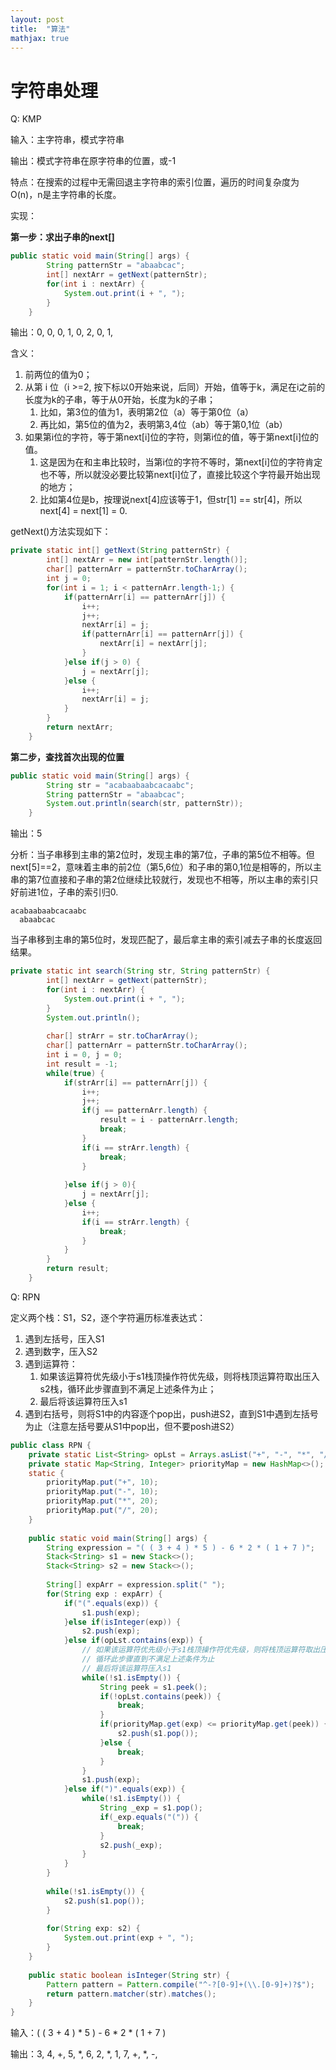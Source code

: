 ```yaml
---
layout: post
title:  "算法"
mathjax: true
---
```


# 字符串处理

Q: KMP

输入：主字符串，模式字符串

输出：模式字符串在原字符串的位置，或-1

特点：在搜索的过程中无需回退主字符串的索引位置，遍历的时间复杂度为O(n)，n是主字符串的长度。

实现：

**第一步：求出子串的next[]**

```java
public static void main(String[] args) {
		String patternStr = "abaabcac";
		int[] nextArr = getNext(patternStr);
		for(int i : nextArr) {
			System.out.print(i + ", ");
		}
	}
```

输出：0, 0, 0, 1, 0, 2, 0, 1, 

含义：

1. 前两位的值为0；
2. 从第 i 位（i >=2, 按下标以0开始来说，后同）开始，值等于k，满足在i之前的长度为k的子串，等于从0开始，长度为k的子串；
   1. 比如，第3位的值为1，表明第2位（a）等于第0位（a）
   2. 再比如，第5位的值为2，表明第3,4位（ab）等于第0,1位（ab）
3. 如果第i位的字符，等于第next[i]位的字符，则第i位的值，等于第next[i]位的值。
   1. 这是因为在和主串比较时，当第i位的字符不等时，第next[i]位的字符肯定也不等，所以就没必要比较第next[i]位了，直接比较这个字符最开始出现的地方；
   2. 比如第4位是b，按理说next[4]应该等于1，但str[1] == str[4]，所以next[4] = next[1] = 0.

getNext()方法实现如下：

```java
private static int[] getNext(String patternStr) {
		int[] nextArr = new int[patternStr.length()];
		char[] patternArr = patternStr.toCharArray();
		int j = 0; 
		for(int i = 1; i < patternArr.length-1;) {
			if(patternArr[i] == patternArr[j]) {
				i++;
				j++;
				nextArr[i] = j;
				if(patternArr[i] == patternArr[j]) {
					nextArr[i] = nextArr[j];
				}
			}else if(j > 0) {
				j = nextArr[j];
			}else {
				i++;
				nextArr[i] = j;
			}
		}
		return nextArr;
	}
```

**第二步，查找首次出现的位置**

```java
public static void main(String[] args) {
		String str = "acabaabaabcacaabc";
		String patternStr = "abaabcac";
		System.out.println(search(str, patternStr));
	}
```

输出：5

分析：当子串移到主串的第2位时，发现主串的第7位，子串的第5位不相等。但next[5]==2，意味着主串的前2位（第5,6位）和子串的第0,1位是相等的，所以主串的第7位直接和子串的第2位继续比较就行，发现也不相等，所以主串的索引只好前进1位，子串的索引归0.

```text
acabaabaabcacaabc
  abaabcac
```

当子串移到主串的第5位时，发现匹配了，最后拿主串的索引减去子串的长度返回结果。

```java
private static int search(String str, String patternStr) {
		int[] nextArr = getNext(patternStr);
		for(int i : nextArr) {
			System.out.print(i + ", ");
		}
		System.out.println();
		
		char[] strArr = str.toCharArray();
		char[] patternArr = patternStr.toCharArray();
		int i = 0, j = 0;
		int result = -1;
		while(true) {
			if(strArr[i] == patternArr[j]) {
				i++;
				j++;
				if(j == patternArr.length) {
					result = i - patternArr.length;
					break;
				}
				if(i == strArr.length) {
					break;
				}
				
			}else if(j > 0){
				j = nextArr[j];
			}else {
				i++;
				if(i == strArr.length) {
					break;
				}
			}
		}
		return result;
	}
```

Q: RPN

定义两个栈：S1，S2，逐个字符遍历标准表达式：

1. 遇到左括号，压入S1
2. 遇到数字，压入S2
3. 遇到运算符：
   1. 如果该运算符优先级小于s1栈顶操作符优先级，则将栈顶运算符取出压入s2栈，循环此步骤直到不满足上述条件为止；
   2. 最后将该运算符压入s1
4. 遇到右括号，则将S1中的内容逐个pop出，push进S2，直到S1中遇到左括号为止（注意左括号要从S1中pop出，但不要posh进S2）

```java
public class RPN {
	private static List<String> opLst = Arrays.asList("+", "-", "*", "/");
	private static Map<String, Integer> priorityMap = new HashMap<>();
	static {
		priorityMap.put("+", 10);
		priorityMap.put("-", 10);
		priorityMap.put("*", 20);
		priorityMap.put("/", 20);
	}
	
	public static void main(String[] args) {
		String expression = "( ( 3 + 4 ) * 5 ) - 6 * 2 * ( 1 + 7 )";
		Stack<String> s1 = new Stack<>();
		Stack<String> s2 = new Stack<>();
		
		String[] expArr = expression.split(" ");
		for(String exp : expArr) {
			if("(".equals(exp)) {
				s1.push(exp);
			}else if(isInteger(exp)) {
				s2.push(exp);
			}else if(opLst.contains(exp)) {
				// 如果该运算符优先级小于s1栈顶操作符优先级，则将栈顶运算符取出压入s2栈
				// 循环此步骤直到不满足上述条件为止
				// 最后将该运算符压入s1
				while(!s1.isEmpty()) {
					String peek = s1.peek();
					if(!opLst.contains(peek)) {
						break;
					}
					if(priorityMap.get(exp) <= priorityMap.get(peek)) {
						s2.push(s1.pop());
					}else {
						break;
					}
				}
				s1.push(exp);
			}else if(")".equals(exp)) {
				while(!s1.isEmpty()) {
					String _exp = s1.pop();
					if(_exp.equals("(")) {
						break;
					}
					s2.push(_exp);
				}
			}
		}
		
		while(!s1.isEmpty()) {
			s2.push(s1.pop());
		}
		
		for(String exp: s2) {
			System.out.print(exp + ", ");
		}
	}
	
	public static boolean isInteger(String str) {    
		Pattern pattern = Pattern.compile("^-?[0-9]+(\\.[0-9]+)?$");    
		return pattern.matcher(str).matches();    
	}
}
```

输入：( ( 3 + 4 ) * 5 ) - 6 * 2 * ( 1 + 7 )

输出：3, 4, +, 5, *, 6, 2, *, 1, 7, +, *, -, 